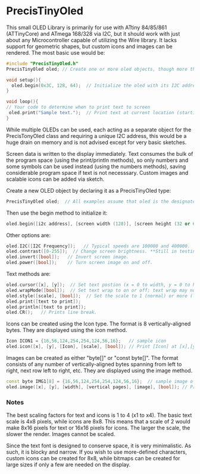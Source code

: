 # PrecisTinyOled
This small OLED Library is primarily for use with ATtiny 84/85/861 (ATTinyCore) and ATmega 168/328 via I2C, but it should work with just about any Microcontroller capable of utilizing the Wire library. It lacks support for geometric shapes, but custom icons and images can be rendered. The most basic use would be:
```cpp
#include "PrecisTinyOled.h"
PrecisTinyOled oled; // Create one or more oled objects, though more than one is not advised.

void setup(){
  oled.begin(0x3C, 128, 64);  // Initialize the oled with its I2C address, as well as pixel width and height (32 or 64).
}

void loop(){
// Your code to determine when to print text to screen
 oled.print("Sample text.");  // Print text at current location (starting at top left).
}
```

While multiple OLEDs can be used, each acting as a separate object for the PrecisTonyOled class and requiring a unique I2C address, this would be a huge drain on memory and is not advised except for very basic sketches.

Screen data is written to the display immediately. Text consumes the bulk of the program space (using the print/println methods), so only numbers and some symbols can be used instead (using the numbers methods), saving considerable program space if text is not necesssary. Custom images and scalable icons can be added via sketch.

Create a new OLED object by declaring it as a PrecisTinyOled type:
```cpp
PrecisTinyOled oled;  // All examples assume that oled is the designated display.
```
Then use the begin method to initialize it: 
```cpp
oled.begin([i2c address], [screen width (128)], [screen height (32 or 64)]);
```
Other options are:
```cpp
oled.I2C([I2C Frequency]);   // Typical speeds are 100000 and 400000.
oled.contrast([0-255]);  // Change screen brightness. **Still in testing**
oled.invert([bool]);   // Invert screen image.
oled.power([bool]);    // Turn screen image on and off.
```
Text methods are:
```cpp
oled.cursor([x], [y]);  // Set text postion (x = 0 to width, y = 0 to height).
oled.wrapMode([bool]);  // Set text wrap to on or off; text wrap may not work properly in all cases.
oled.style([scale], [bool]);  // Set the scale to 1 (normal) or more (larger) and whether to display or delete.
oled.print([text to print]);
oled.println([text to print]);
oled.CR();   // Prints line break.
```
Icons can be created using the Icon type. The format is 8 vertically-aligned bytes. They are displayed using the icon method.
```cpp
Icon ICON1 = {16,56,124,254,254,124,56,16};   // sample icon
oled.icon([x], [y], [Icon], [scale], [bool]); // Print [Icon] at [x],[y] at [scale], with [bool] to determine display/delete.
```
Images can be created as either "byte[]" or "const byte[]". The format consists of any number of vertically-aligned bytes spanning from left to right, next row left to right, etc. They are displayed using the image method.
```cpp
const byte IMG1[8] = {16,56,124,254,254,124,56,16};  // sample image of 8 pixels across by 8 (1 page) down
oled.image([x], [y], [width], [vertical pages], [image], [bool]); // Print [image] at [x],[y] spanning the width by pages down with [bool] to determine display/delete.
```

### Notes
The best scaling factors for text and icons is 1 to 4 (x1 to x4). The basic text scale is 4x8 pixels, while icons are 8x8. This means that a scale of 2 would make 8x16 pixels for text or 16x16 pixels for icons. The larger the scale, the slower the render. Images cannot be scaled.

Since the text font is designed to conserve space, it is very minimalistic. As such, it is blocky and narrow. If you wish to use more-defined characters, custom icons can be created for 8x8, while bitmaps can be created for large sizes if only a few are needed on the display.
